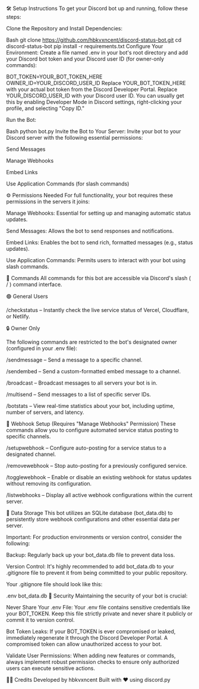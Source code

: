 🛠️ Setup Instructions
To get your Discord bot up and running, follow these steps:

Clone the Repository and Install Dependencies:

Bash
git clone https://github.com/hbkvxncent/discord-status-bot.git
cd discord-status-bot
pip install -r requirements.txt
Configure Your Environment:
Create a file named .env in your bot's root directory and add your Discord bot token and your Discord user ID (for owner-only commands):

BOT_TOKEN=YOUR_BOT_TOKEN_HERE
OWNER_ID=YOUR_DISCORD_USER_ID
Replace YOUR_BOT_TOKEN_HERE with your actual bot token from the Discord Developer Portal.
Replace YOUR_DISCORD_USER_ID with your Discord user ID. You can usually get this by enabling Developer Mode in Discord settings, right-clicking your profile, and selecting "Copy ID."

Run the Bot:

Bash
python bot.py
Invite the Bot to Your Server:
Invite your bot to your Discord server with the following essential permissions:

Send Messages

Manage Webhooks

Embed Links

Use Application Commands (for slash commands)

⚙️ Permissions Needed
For full functionality, your bot requires these permissions in the servers it joins:

Manage Webhooks: Essential for setting up and managing automatic status updates.

Send Messages: Allows the bot to send responses and notifications.

Embed Links: Enables the bot to send rich, formatted messages (e.g., status updates).

Use Application Commands: Permits users to interact with your bot using slash commands.

📌 Commands
All commands for this bot are accessible via Discord's slash ( / ) command interface.

🟢 General Users

/checkstatus – Instantly check the live service status of Vercel, Cloudflare, or Netlify.

🔒 Owner Only

The following commands are restricted to the bot's designated owner (configured in your .env file):

/sendmessage – Send a message to a specific channel.

/sendembed – Send a custom-formatted embed message to a channel.

/broadcast – Broadcast messages to all servers your bot is in.

/multisend – Send messages to a list of specific server IDs.

/botstats – View real-time statistics about your bot, including uptime, number of servers, and latency.

🔧 Webhook Setup (Requires "Manage Webhooks" Permission)
These commands allow you to configure automated service status posting to specific channels.

/setupwebhook – Configure auto-posting for a service status to a designated channel.

/removewebhook – Stop auto-posting for a previously configured service.

/togglewebhook – Enable or disable an existing webhook for status updates without removing its configuration.

/listwebhooks – Display all active webhook configurations within the current server.

💾 Data Storage
This bot utilizes an SQLite database (bot_data.db) to persistently store webhook configurations and other essential data per server.

Important: For production environments or version control, consider the following:

Backup: Regularly back up your bot_data.db file to prevent data loss.

Version Control: It's highly recommended to add bot_data.db to your .gitignore file to prevent it from being committed to your public repository.

Your .gitignore file should look like this:

.env
bot_data.db
🔐 Security
Maintaining the security of your bot is crucial:

Never Share Your .env File: Your .env file contains sensitive credentials like your BOT_TOKEN. Keep this file strictly private and never share it publicly or commit it to version control.

Bot Token Leaks: If your BOT_TOKEN is ever compromised or leaked, immediately regenerate it through the Discord Developer Portal. A compromised token can allow unauthorized access to your bot.

Validate User Permissions: When adding new features or commands, always implement robust permission checks to ensure only authorized users can execute sensitive actions.

🧑‍💻 Credits
Developed by hbkvxncent
Built with ❤️ using discord.py

